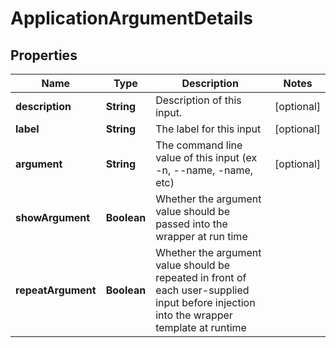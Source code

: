 
# ApplicationArgumentDetails

## Properties
Name | Type | Description | Notes
------------ | ------------- | ------------- | -------------
**description** | **String** | Description of this input. |  [optional]
**label** | **String** | The label for this input |  [optional]
**argument** | **String** | The command line value of this input (ex -n, --name, -name, etc) |  [optional]
**showArgument** | **Boolean** | Whether the argument value should be passed into the wrapper at run time | 
**repeatArgument** | **Boolean** | Whether the argument value should be repeated in front of each user-supplied input before injection into the wrapper template at runtime | 



